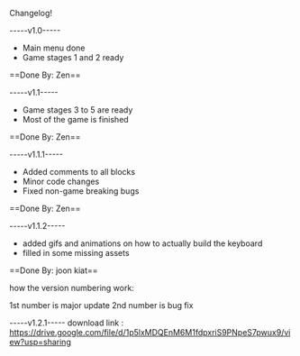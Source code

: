 Changelog! 


-----v1.0-----
- Main menu done
- Game stages 1 and 2 ready

==Done By: Zen==

-----v1.1-----
- Game stages 3 to 5 are ready
- Most of the game is finished

==Done By: Zen==

-----v1.1.1-----
- Added comments to all blocks
- Minor code changes
- Fixed non-game breaking bugs

 ==Done By: Zen==
 
-----v1.1.2-----
- added gifs and animations on how to actually build the keyboard
- filled in some missing assets

==Done By: joon kiat==

how the version numbering work: 

1st number is major update
2nd number is bug fix

-----v1.2.1-----
download link : https://drive.google.com/file/d/1p5lxMDQEnM6M1fdpxriS9PNpeS7pwux9/view?usp=sharing

